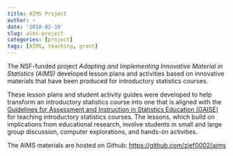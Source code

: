 ```yaml
---
title: AIMS Project
author: ~
date: '2018-02-19'
slug: aims-project
categories: [project]
tags: [AIMS, teaching, grant]
---
```



The NSF-funded project *Adapting and Implementing Innovative Material in Statistics (AIMS)* developed lesson plans and activities based on innovative materials that have been produced for introductory statistics courses.

These lesson plans and student activity guides were developed to help transform an introductory statistics course into one that is aligned with the [Guidelines for Assessment and Instruction in Statistics Education (GAISE)](http://www.amstat.org/education/gaise/) for teaching introductory statistics courses. The lessons, which build on implications from educational research, involve students in small and large group discussion, computer explorations, and hands-on activities.

The AIMS materials are hosted on Github: https://github.com/zief0002/aims
